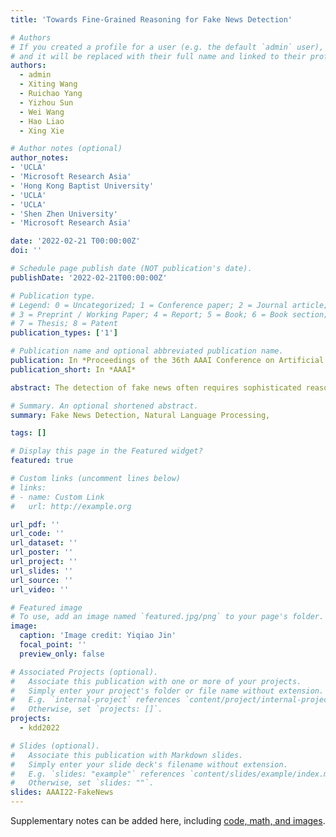 ```yaml
---
title: 'Towards Fine-Grained Reasoning for Fake News Detection'

# Authors
# If you created a profile for a user (e.g. the default `admin` user), write the username (folder name) here
# and it will be replaced with their full name and linked to their profile.
authors:
  - admin
  - Xiting Wang
  - Ruichao Yang
  - Yizhou Sun
  - Wei Wang
  - Hao Liao
  - Xing Xie

# Author notes (optional)
author_notes:
- 'UCLA'
- 'Microsoft Research Asia'
- 'Hong Kong Baptist University'
- 'UCLA'
- 'UCLA'
- 'Shen Zhen University'
- 'Microsoft Research Asia'

date: '2022-02-21 T00:00:00Z'
doi: ''

# Schedule page publish date (NOT publication's date).
publishDate: '2022-02-21T00:00:00Z'

# Publication type.
# Legend: 0 = Uncategorized; 1 = Conference paper; 2 = Journal article;
# 3 = Preprint / Working Paper; 4 = Report; 5 = Book; 6 = Book section;
# 7 = Thesis; 8 = Patent
publication_types: ['1']

# Publication name and optional abbreviated publication name.
publication: In *Proceedings of the 36th AAAI Conference on Artificial Intelligence (AAAI'22)*
publication_short: In *AAAI*

abstract: The detection of fake news often requires sophisticated reasoning skills, such as logically combining information by considering word-level subtle clues. In this paper, we move towards fine-grained reasoning for fake news detection by better reflecting the logical processes of human thinking and enabling the modeling of subtle clues. In particular, we propose a fine-grained reasoning framework by following the human information-processing model, introduce a mutual-reinforcement-based method for incorporating human knowledge about which evidence is more important, and design a prior-aware bi-channel kernel graph network to model subtle differences between pieces of evidence. Extensive experiments show that our model outperforms the state-of-the-art methods and demonstrate the explainability of our approach.

# Summary. An optional shortened abstract.
summary: Fake News Detection, Natural Language Processing, 

tags: []

# Display this page in the Featured widget?
featured: true

# Custom links (uncomment lines below)
# links:
# - name: Custom Link
#   url: http://example.org

url_pdf: ''
url_code: ''
url_dataset: ''
url_poster: ''
url_project: ''
url_slides: ''
url_source: ''
url_video: ''

# Featured image
# To use, add an image named `featured.jpg/png` to your page's folder.
image:
  caption: 'Image credit: Yiqiao Jin'
  focal_point: ''
  preview_only: false

# Associated Projects (optional).
#   Associate this publication with one or more of your projects.
#   Simply enter your project's folder or file name without extension.
#   E.g. `internal-project` references `content/project/internal-project/index.md`.
#   Otherwise, set `projects: []`.
projects:
  - kdd2022

# Slides (optional).
#   Associate this publication with Markdown slides.
#   Simply enter your slide deck's filename without extension.
#   E.g. `slides: "example"` references `content/slides/example/index.md`.
#   Otherwise, set `slides: ""`.
slides: AAAI22-FakeNews
---
```


<!-- {{% callout note %}}
Click the _Cite_ button above to demo the feature to enable visitors to import publication metadata into their reference management software.
{{% /callout %}}

{{% callout note %}}
Create your slides in Markdown - click the _Slides_ button to check out the example.
{{% /callout %}} -->

Supplementary notes can be added here, including [code, math, and images](https://wowchemy.com/docs/writing-markdown-latex/).
